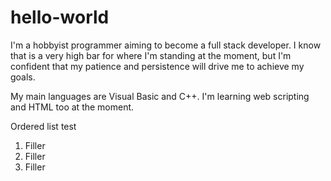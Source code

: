 # hello-world

I'm a hobbyist programmer aiming to become a full stack developer. I know that is a very high bar for where I'm standing at the moment, but I'm confident that my patience and persistence will drive me to achieve my goals.

My main languages are Visual Basic and C++. I'm learning web scripting and HTML too at the moment.

Ordered list test
1. Filler
1. Filler
1. Filler
